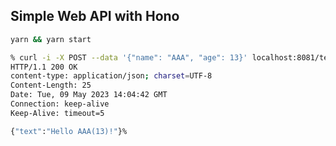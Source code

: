 ## Simple Web API with Hono

```sh
yarn && yarn start
```

```sh
% curl -i -X POST --data '{"name": "AAA", "age": 13}' localhost:8081/test
HTTP/1.1 200 OK
content-type: application/json; charset=UTF-8
Content-Length: 25
Date: Tue, 09 May 2023 14:04:42 GMT
Connection: keep-alive
Keep-Alive: timeout=5

{"text":"Hello AAA(13)!"}%
```
